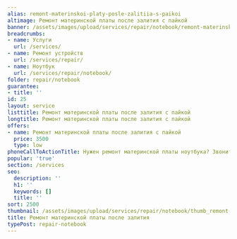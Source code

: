 ```yaml
---
alias: remont-materinskoi-platy-posle-zalitiia-s-paikoi
altimage: Ремонт материнской платы после залития с пайкой
banner: /assets/images/upload/services/repair/notebook/remont-materinskoi-platy-posle-zalitiia-s-paikoi.jpg
breadcrumbs:
- name: Услуги
  url: /services/
- name: Ремонт устройств
  url: /services/repair/
- name: Ноутбук
  url: /services/repair/notebook/
folder: repair/notebook
guarantee:
- title: ''
id: 25
layout: service
listtitle: Ремонт материнской платы после залития с пайкой
longtitle: Ремонт материнской платы после залития с пайкой
offers:
- name: Ремонт материнской платы после залития с пайкой
  price: 3500
  type: low
phoneCallToActionTitle: Нужен ремонт материнской платы ноутбука? Звоните!
popular: 'true'
section: /services
seo:
  description: ''
  h1: ''
  keywords: []
  title: ''
sort: 2500
thumbnail: /assets/images/upload/services/repair/notebook/thumb_remont-materinskoi-platy-posle-zalitiia-s-paikoi.jpg
title: Ремонт материнской платы после залития
typePost: repair-notebook
---
```

